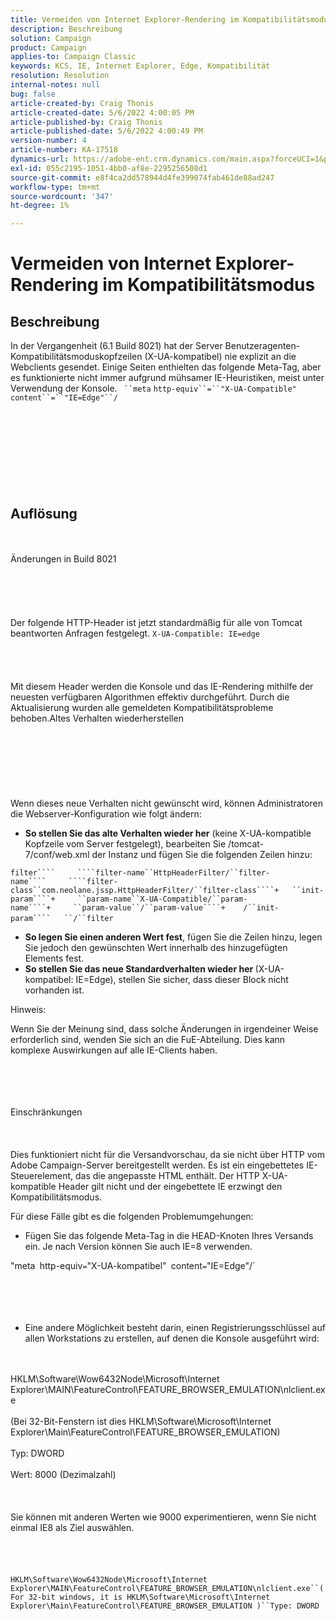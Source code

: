 ```yaml
---
title: Vermeiden von Internet Explorer-Rendering im Kompatibilitätsmodus
description: Beschreibung
solution: Campaign
product: Campaign
applies-to: Campaign Classic
keywords: KCS, IE, Internet Explorer, Edge, Kompatibilität
resolution: Resolution
internal-notes: null
bug: false
article-created-by: Craig Thonis
article-created-date: 5/6/2022 4:00:05 PM
article-published-by: Craig Thonis
article-published-date: 5/6/2022 4:00:49 PM
version-number: 4
article-number: KA-17518
dynamics-url: https://adobe-ent.crm.dynamics.com/main.aspx?forceUCI=1&pagetype=entityrecord&etn=knowledgearticle&id=71e22f95-55cd-ec11-a7b5-6045bd00d4f5
exl-id: 055c2195-1051-4bb0-af8e-2295256508d1
source-git-commit: e8f4ca2dd578944d4fe399074fab461de88ad247
workflow-type: tm+mt
source-wordcount: '347'
ht-degree: 1%

---
```


# Vermeiden von Internet Explorer-Rendering im Kompatibilitätsmodus

## Beschreibung


In der Vergangenheit (6.1 Build 8021) hat der Server Benutzeragenten-Kompatibilitätsmoduskopfzeilen (X-UA-kompatibel) nie explizit an die Webclients gesendet. Einige Seiten enthielten das folgende Meta-Tag, aber es funktionierte nicht immer aufgrund mühsamer IE-Heuristiken, meist unter Verwendung der Konsole.
` ``meta` `http-equiv``=``"X-UA-Compatible"` `content``=``"IE=Edge"``/`<br><br><br> <br><br><br> <br><br><br>

## Auflösung

<br><br>Änderungen in Build 8021<br><br><br><br> <br><br>
Der folgende HTTP-Header ist jetzt standardmäßig für alle von Tomcat beantworten Anfragen festgelegt.
`X-UA-Compatible: IE=edge`<br><br><br> <br><br>
Mit diesem Header werden die Konsole und das IE-Rendering mithilfe der neuesten verfügbaren Algorithmen effektiv durchgeführt. Durch die Aktualisierung wurden alle gemeldeten Kompatibilitätsprobleme behoben.Altes Verhalten wiederherstellen
<br><br><br><br> <br><br> <br><br>
Wenn dieses neue Verhalten nicht gewünscht wird, können Administratoren die Webserver-Konfiguration wie folgt ändern:

- <b>So stellen Sie das alte Verhalten wieder her</b> (keine X-UA-kompatible Kopfzeile vom Server festgelegt), bearbeiten Sie /tomcat-7/conf/web.xml der Instanz und fügen Sie die folgenden Zeilen hinzu:

```filter````     ````filter-name``HttpHeaderFilter/``filter-name````     ````filter-class``com.neolane.jssp.HttpHeaderFilter/``filter-class````+   ``init-param````+     ``param-name``X-UA-Compatible/``param-name````+     ``param-value``/``param-value````+    /``init-param````   ``/``filter``` 
- <b>So legen Sie einen anderen Wert fest</b>, fügen Sie die Zeilen hinzu, legen Sie jedoch den gewünschten Wert innerhalb des hinzugefügten Elements fest.
- <b>So stellen Sie das neue Standardverhalten wieder her </b>(X-UA-kompatibel: IE=Edge), stellen Sie sicher, dass dieser Block nicht vorhanden ist.


Hinweis:

Wenn Sie der Meinung sind, dass solche Änderungen in irgendeiner Weise erforderlich sind, wenden Sie sich an die FuE-Abteilung. Dies kann komplexe Auswirkungen auf alle IE-Clients haben.


<br><br><br><br>Einschränkungen<br><br> <br><br>
Dies funktioniert nicht für die Versandvorschau, da sie nicht über HTTP vom Adobe Campaign-Server bereitgestellt werden. Es ist ein eingebettetes IE-Steuerelement, das die angepasste HTML enthält. Der HTTP X-UA-kompatible Header gilt nicht und der eingebettete IE erzwingt den Kompatibilitätsmodus.

Für diese Fälle gibt es die folgenden Problemumgehungen:

- Fügen Sie das folgende Meta-Tag in die HEAD-Knoten Ihres Versands ein. Je nach Version können Sie auch IE=8 verwenden.

&quot;meta` `http-equiv``=``&quot;X-UA-kompatibel&quot;` `content``=``&quot;IE=Edge&quot;/` <br><br><br><br> 
- Eine andere Möglichkeit besteht darin, einen Registrierungsschlüssel auf allen Workstations zu erstellen, auf denen die Konsole ausgeführt wird:

<br><br>HKLM\Software\Wow6432Node\Microsoft\Internet Explorer\MAIN\FeatureControl\FEATURE_BROWSER_EMULATION\nlclient.exe<br><br>(Bei 32-Bit-Fenstern ist dies HKLM\Software\Microsoft\Internet Explorer\Main\FeatureControl\FEATURE_BROWSER_EMULATION)<br><br>Typ: DWORD<br><br>Wert: 8000 (Dezimalzahl)<br><br> <br><br>Sie können mit anderen Werten wie 9000 experimentieren, wenn Sie nicht einmal IE8 als Ziel auswählen.<br><br> <br><br><br>`HKLM\Software\Wow6432Node\Microsoft\Internet Explorer\MAIN\FeatureControl\FEATURE_BROWSER_EMULATION\nlclient.exe``(For 32-bit windows, it is HKLM\Software\Microsoft\Internet Explorer\Main\FeatureControl\FEATURE_BROWSER_EMULATION )``Type: DWORD`<br><br><br><br><br><br>

